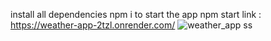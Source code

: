 install all dependencies
npm i
to start the app
npm start
link : https://weather-app-2tzl.onrender.com/
![weather_app ss](https://github.com/Nikunjkanteliya/weather-app/assets/113191319/48fea9c7-3804-4945-aa9e-79a9f6ad09a6)
